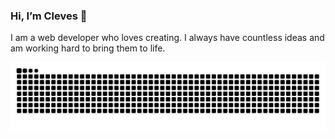 ### Hi, I’m Cleves 👋

I am a web developer who loves creating. I always have countless ideas and am working hard to bring them to life.

<picture>
  <source media="(prefers-color-scheme: dark)" srcset="https://raw.githubusercontent.com/cleves0315/cleves0315/output/github-contribution-grid-snake-dark.svg">
  <source media="(prefers-color-scheme: light)" srcset="https://raw.githubusercontent.com/cleves0315/cleves0315/output/github-contribution-grid-snake.svg">
  <img alt="github contribution grid snake animation" src="https://raw.githubusercontent.com/cleves0315/cleves0315/output/github-contribution-grid-snake.svg">
</picture>